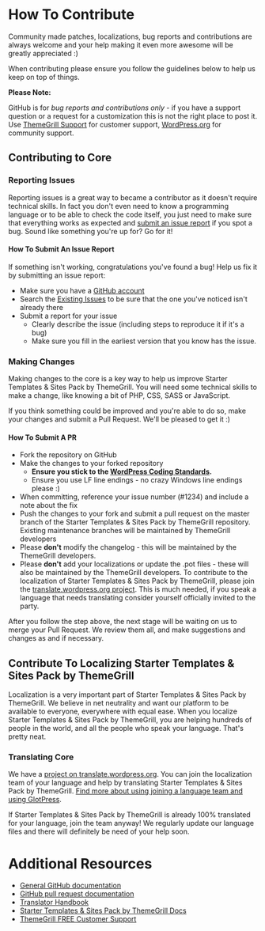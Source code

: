 # How To Contribute

Community made patches, localizations, bug reports and contributions are always welcome and your help making it even more awesome will be greatly appreciated :)

When contributing please ensure you follow the guidelines below to help us keep on top of things.

**Please Note:**

GitHub is for _bug reports and contributions only_ - if you have a support question or a request for a customization this is not the right place to post it. Use [ThemeGrill Support](https://themegrill.com/support-forum) for customer support, [WordPress.org](https://wordpress.org/support/plugin/themegrill-demo-importer) for community support.

## Contributing to Core

### Reporting Issues

Reporting issues is a great way to became a contributor as it doesn't require technical skills. In fact you don't even need to know a programming language or to be able to check the code itself, you just need to make sure that everything works as expected and [submit an issue report](https://github.com/themegrill/themegrill-demo-importer/issues/new) if you spot a bug. Sound like something you're up for? Go for it!

#### How To Submit An Issue Report

If something isn't working, congratulations you've found a bug! Help us fix it by submitting an issue report:

- Make sure you have a [GitHub account](https://github.com/signup/free)
- Search the [Existing Issues](https://github.com/themegrill/themegrill-demo-importer/issues) to be sure that the one you've noticed isn't already there
- Submit a report for your issue
  - Clearly describe the issue (including steps to reproduce it if it's a bug)
  - Make sure you fill in the earliest version that you know has the issue.

### Making Changes

Making changes to the core is a key way to help us improve Starter Templates & Sites Pack by ThemeGrill. You will need some technical skills to make a change, like knowing a bit of PHP, CSS, SASS or JavaScript.

If you think something could be improved and you're able to do so, make your changes and submit a Pull Request. We'll be pleased to get it :)

#### How To Submit A PR

- Fork the repository on GitHub
- Make the changes to your forked repository
  - **Ensure you stick to the [WordPress Coding Standards](https://make.wordpress.org/core/handbook/coding-standards/php/).**
  - Ensure you use LF line endings - no crazy Windows line endings please :)
- When committing, reference your issue number (#1234) and include a note about the fix
- Push the changes to your fork and submit a pull request on the master branch of the Starter Templates & Sites Pack by ThemeGrill repository. Existing maintenance branches will be maintained by ThemeGrill developers
- Please **don't** modify the changelog - this will be maintained by the ThemeGrill developers.
- Please **don't** add your localizations or update the .pot files - these will also be maintained by the ThemeGrill developers. To contribute to the localization of Starter Templates & Sites Pack by ThemeGrill, please join the [translate.wordpress.org project](https://translate.wordpress.org/projects/wp-plugins/themegrill-demo-importer). This is much needed, if you speak a language that needs translating consider yourself officially invited to the party.

After you follow the step above, the next stage will be waiting on us to merge your Pull Request. We review them all, and make suggestions and changes as and if necessary.

## Contribute To Localizing Starter Templates & Sites Pack by ThemeGrill

Localization is a very important part of Starter Templates & Sites Pack by ThemeGrill. We believe in net neutrality and want our platform to be available to everyone, everywhere with equal ease. When you localize Starter Templates & Sites Pack by ThemeGrill, you are helping hundreds of people in the world, and all the people who speak your language. That's pretty neat.

### Translating Core

We have a [project on translate.wordpress.org](https://translate.wordpress.org/projects/wp-plugins/themegrill-demo-importer). You can join the localization team of your language and help by translating Starter Templates & Sites Pack by ThemeGrill. [Find more about using joining a language team and using GlotPress](https://make.wordpress.org/polyglots/handbook/tools/glotpress-translate-wordpress-org/).

If Starter Templates & Sites Pack by ThemeGrill is already 100% translated for your language, join the team anyway! We regularly update our language files and there will definitely be need of your help soon.

# Additional Resources

- [General GitHub documentation](https://help.github.com/)
- [GitHub pull request documentation](https://help.github.com/articles/about-pull-requests/)
- [Translator Handbook](https://make.wordpress.org/polyglots/handbook/)
- [Starter Templates & Sites Pack by ThemeGrill Docs](https://themegrill.com/themegrill-demo-importer/)
- [ThemeGrill FREE Customer Support](https://themegrill.com/support-forum)
